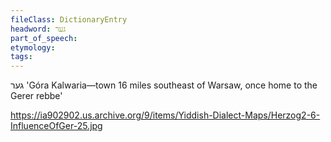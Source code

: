 ```yaml
---
fileClass: DictionaryEntry
headword: גער
part_of_speech: 
etymology: 
tags: 
---
```

גער
'Góra Kalwaria—town 16 miles southeast of Warsaw, once home to the Gerer rebbe'

https://ia902902.us.archive.org/9/items/Yiddish-Dialect-Maps/Herzog2-6-InfluenceOfGer-25.jpg